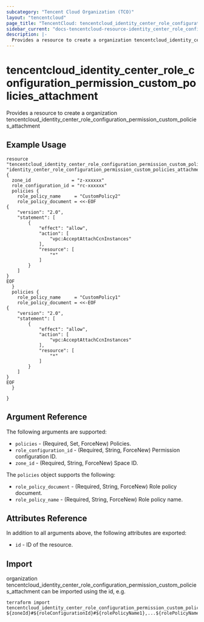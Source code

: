 ```yaml
---
subcategory: "Tencent Cloud Organization (TCO)"
layout: "tencentcloud"
page_title: "TencentCloud: tencentcloud_identity_center_role_configuration_permission_custom_policies_attachment"
sidebar_current: "docs-tencentcloud-resource-identity_center_role_configuration_permission_custom_policies_attachment"
description: |-
  Provides a resource to create a organization tencentcloud_identity_center_role_configuration_permission_custom_policies_attachment
---
```


# tencentcloud_identity_center_role_configuration_permission_custom_policies_attachment

Provides a resource to create a organization tencentcloud_identity_center_role_configuration_permission_custom_policies_attachment

## Example Usage

```hcl
resource "tencentcloud_identity_center_role_configuration_permission_custom_policies_attachment" "identity_center_role_configuration_permission_custom_policies_attachment" {
  zone_id               = "z-xxxxxx"
  role_configuration_id = "rc-xxxxxx"
  policies {
    role_policy_name     = "CustomPolicy2"
    role_policy_document = <<-EOF
{
    "version": "2.0",
    "statement": [
        {
            "effect": "allow",
            "action": [
                "vpc:AcceptAttachCcnInstances"
            ],
            "resource": [
                "*"
            ]
        }
    ]
}
EOF
  }
  policies {
    role_policy_name     = "CustomPolicy1"
    role_policy_document = <<-EOF
{
    "version": "2.0",
    "statement": [
        {
            "effect": "allow",
            "action": [
                "vpc:AcceptAttachCcnInstances"
            ],
            "resource": [
                "*"
            ]
        }
    ]
}
EOF
  }

}
```

## Argument Reference

The following arguments are supported:

* `policies` - (Required, Set, ForceNew) Policies.
* `role_configuration_id` - (Required, String, ForceNew) Permission configuration ID.
* `zone_id` - (Required, String, ForceNew) Space ID.

The `policies` object supports the following:

* `role_policy_document` - (Required, String, ForceNew) Role policy document.
* `role_policy_name` - (Required, String, ForceNew) Role policy name.

## Attributes Reference

In addition to all arguments above, the following attributes are exported:

* `id` - ID of the resource.




## Import

organization tencentcloud_identity_center_role_configuration_permission_custom_policies_attachment can be imported using the id, e.g.

```
terraform import tencentcloud_identity_center_role_configuration_permission_custom_policies_attachment.identity_center_role_configuration_permission_custom_policies_attachment ${zoneId}#${roleConfigurationId}#${rolePolicyName1},...${rolePolicyNameN}
```

